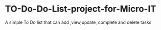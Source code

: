 # TO-Do-Do-List-project-for-Micro-IT
A simple To Do list that can add ,view,update, complete and delete tasks
